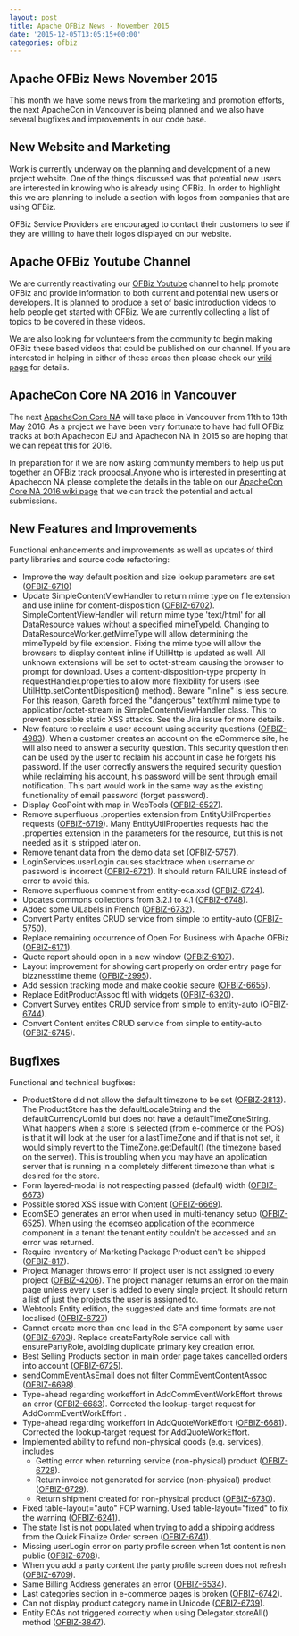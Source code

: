 ```yaml
---
layout: post
title: Apache OFBiz News - November 2015
date: '2015-12-05T13:05:15+00:00'
categories: ofbiz
---
```

<h2>Apache OFBiz News November 2015</h2>
This month we have some news from the marketing and promotion efforts, the next ApacheCon in Vancouver is being planned and we also have several bugfixes and improvements in our code base.

<!--more-->
<h2>New Website and Marketing</h2>
Work is currently underway on the planning and development of a new project website. One of the things discussed was that potential new users are interested in knowing who is already using OFBiz. In order to highlight this we are planning to include a section with logos from companies that are using OFBiz.<p></p> 
OFBiz Service Providers are encouraged to contact their customers to see if they are willing to have their logos displayed on our website.
<h2>Apache OFBiz Youtube Channel</h2>
We are currently reactivating our  <a href="https://www.youtube.com/user/ofbiz">OFBiz Youtube</a> channel to help promote OFBiz and provide information to both current and potential new users or developers. It is planned to produce a set of basic introduction videos to help people get started with OFBiz.  We are currently collecting a list of topics to be covered in these videos.<p></p>
We are also looking for volunteers from the community to begin making OFBiz these based videos that could be published on our channel. If you are interested in helping in either of these areas then please check our  <a href="https://cwiki.apache.org/confluence/display/OFBIZ/OFBiz+Youtube+Channel">wiki page</a> for details.
<h2>ApacheCon Core NA 2016 in Vancouver</h2>
The next  <a href="http://events.linuxfoundation.org/events/apachecon-north-america">ApacheCon Core NA</a> will take place in Vancouver from 11th to 13th May 2016. As a project we have been very fortunate to have had full OFBiz tracks at both Apachecon EU and Apachecon NA in 2015 so are hoping that we can repeat this for 2016.<p></p>
In preparation for it we are now asking community members to help us put together an OFBiz track proposal.Anyone who is interested in presenting at Apachecon NA please complete the details in the table on our  <a href="https://cwiki.apache.org/confluence/display/OFBIZ/Apachecon+NA+2016">ApacheCon Core NA 2016 wiki page</a> that we can track the potential and actual submissions. 
<h2>New Features and Improvements</h2>
Functional enhancements and improvements as well as updates of third party libraries and source code refactoring:
<ul>
	<li>Improve the way default position and size lookup parameters are set (<a href="https://issues.apache.org/jira/browse/OFBIZ-6710">OFBIZ-6710</a>)</li>
	<li>Update SimpleContentViewHandler to return mime type on file extension and use inline for content-disposition (<a href="https://issues.apache.org/jira/browse/OFBIZ-6702">OFBIZ-6702</a>). SimpleContentViewHandler will return mime type 'text/html' for all DataResource values without a specified mimeTypeId. Changing to DataResourceWorker.getMimeType will allow determining the mimeTypeId by file extension. Fixing the mime type will allow the browsers to display content inline if UtilHttp is updated as well. All unknown extensions will be set to octet-stream causing the browser to prompt for download. Uses a content-disposition-type property in requestHandler.properties to allow more flexibility for users (see UtilHttp.setContentDisposition() method). Beware "inline" is less secure. For this reason, Gareth forced the "dangerous" text/html mime type to application/octet-stream in SimpleContentViewHandler class. This to prevent possible static XSS attacks. See the Jira issue for more details.</li>
	<li>New feature to reclaim a user account using security questions (<a href="https://issues.apache.org/jira/browse/OFBIZ-4983">OFBIZ-4983</a>). When a customer creates an account on the eCommerce site, he will also need to answer a security question. This security question then can be used by the user to reclaim his account in case he forgets his password. If the user correctly answers the required security question while reclaiming his account, his password will be sent through email notification. This part would work in the same way as the existing functionality of email password (forget password).</li>
	<li>Display GeoPoint with map in WebTools (<a href="https://issues.apache.org/jira/browse/OFBIZ-6527">OFBIZ-6527</a>).</li>
	<li>Remove superfluous .properties extension from EntityUtilProperties requests (<a href="https://issues.apache.org/jira/browse/OFBIZ-6719">OFBIZ-6719</a>). Many EntityUtilProperties requests had the .properties extension in the parameters for the resource, but this is not needed as it is stripped later on.</li>
	<li>Remove tenant data from the demo data set (<a href="https://issues.apache.org/jira/browse/OFBIZ-5757">OFBIZ-5757</a>).</li>
	<li>LoginServices.userLogin causes stacktrace when username or password is incorrect (<a href="https://issues.apache.org/jira/browse/OFBIZ-6721">OFBIZ-6721</a>). It should return FAILURE instead of error to avoid this.</li>
	<li>Remove superfluous comment from entity-eca.xsd (<a href="https://issues.apache.org/jira/browse/OFBIZ-6724">OFBIZ-6724</a>).</li>
	<li>Updates commons collections from 3.2.1 to 4.1 (<a href="https://issues.apache.org/jira/browse/OFBIZ-6748">OFBIZ-6748</a>).</li>
	<li>Added some UiLabels in French (<a href="https://issues.apache.org/jira/browse/OFBIZ-6732">OFBIZ-6732</a>).</li>
	<li>Convert Party entites CRUD service from simple to entity-auto (<a href="https://issues.apache.org/jira/browse/OFBIZ-5750">OFBIZ-5750</a>).</li>
	<li>Replace remaining occurrence of Open For Business with Apache OFBiz (<a href="https://issues.apache.org/jira/browse/OFBIZ-6171">OFBIZ-6171</a>).</li>
	<li>Quote report should open in a new window (<a href="https://issues.apache.org/jira/browse/OFBIZ-6107">OFBIZ-6107</a>).</li>
	<li>Layout improvement for showing cart properly on order entry page for bizznesstime theme (<a href="https://issues.apache.org/jira/browse/OFBIZ-2995">OFBIZ-2995</a>).</li>
	<li>Add session tracking mode and make cookie secure (<a href="https://issues.apache.org/jira/browse/OFBIZ-6655">OFBIZ-6655</a>).</li>
	<li>Replace EditProductAssoc ftl with widgets (<a href="https://issues.apache.org/jira/browse/OFBIZ-6320">OFBIZ-6320</a>).</li>
	<li>Convert Survey entites CRUD service from simple to entity-auto (<a href="https://issues.apache.org/jira/browse/OFBIZ-6744">OFBIZ-6744</a>).</li>
	<li>Convert Content entites CRUD service from simple to entity-auto (<a href="https://issues.apache.org/jira/browse/OFBIZ-6745">OFBIZ-6745</a>).</li>
</ul>
<h2>Bugfixes</h2>
Functional and technical bugfixes:
<ul>
	<li>ProductStore did not allow the default timezone to be set (<a href="https://issues.apache.org/jira/browse/OFBIZ-2813">OFBIZ-2813</a>). The ProductStore has the defaultLocaleString and the defaultCurrencyUomId but does not have a defaultTimeZoneString. What happens when a store is selected (from e-commerce or the POS) is that it will look at the user for a lastTimeZone and if that is not set, it would simply revert to the TimeZone.getDefault() (the timezone based on the server). This is troubling when you may have an application server that is running in a completely different timezone than what is desired for the store.</li>
	<li>Form layered-modal is not respecting passed (default) width (<a href="https://issues.apache.org/jira/browse/OFBIZ-6673">OFBIZ-6673</a>)</li>
	<li>Possible stored XSS issue with Content (<a href="https://issues.apache.org/jira/browse/OFBIZ-6669">OFBIZ-6669</a>).</li>
	<li>EcomSEO generates an error when used in multi-tenancy setup (<a href="https://issues.apache.org/jira/browse/OFBIZ-6525">OFBIZ-6525</a>). When using the ecomseo application of the ecommerce component in a tenant the tenant entity couldn't be accessed and an error was returned.</li>
	<li>Require Inventory of Marketing Package Product can't be shipped (<a href="https://issues.apache.org/jira/browse/OFBIZ-817">OFBIZ-817</a>).</li>
	<li>Project Manager throws error if project user is not assigned to every project (<a href="https://issues.apache.org/jira/browse/OFBIZ-4206">OFBIZ-4206</a>). The project manager returns an error on the main page unless every user is added to every single project. It should return a list of just the projects the user is assigned to.</li>
	<li>Webtools Entity edition, the suggested date and time formats are not localised (<a href="https://issues.apache.org/jira/browse/OFBIZ-6727">OFBIZ-6727</a>)</li>
	<li>Cannot create more than one lead in the SFA component by same user (<a href="https://issues.apache.org/jira/browse/OFBIZ-6703">OFBIZ-6703</a>). Replace createPartyRole service call with ensurePartyRole, avoiding duplicate primary key creation error.</li>
	<li>Best Selling Products section in main order page takes cancelled orders into account (<a href="https://issues.apache.org/jira/browse/OFBIZ-6725">OFBIZ-6725</a>).</li>
	<li>sendCommEventAsEmail does not filter CommEventContentAssoc (<a href="https://issues.apache.org/jira/browse/OFBIZ-6698">OFBIZ-6698</a>).</li>
	<li>Type-ahead regarding workeffort in AddCommEventWorkEffort throws an error (<a href="https://issues.apache.org/jira/browse/OFBIZ-6683">OFBIZ-6683</a>). Corrected the lookup-target request for AddCommEventWorkEffort .</li>
	<li>Type-ahead regarding workeffort in AddQuoteWorkEffort (<a href="https://issues.apache.org/jira/browse/OFBIZ-6681">OFBIZ-6681</a>). Corrected the lookup-target request for AddQuoteWorkEffort.</li>
	<li>Implemented ability to refund non-physical goods (e.g. services), includes
<ul>
	<li>Getting error when returning service (non-physical) product (<a href="https://issues.apache.org/jira/browse/OFBIZ-6728">OFBIZ-6728</a>).</li>
	<li>Return invoice not generated for service (non-physical) product (<a href="https://issues.apache.org/jira/browse/OFBIZ-6729">OFBIZ-6729</a>).</li>
	<li>Return shipment created for non-physical product (<a href="https://issues.apache.org/jira/browse/OFBIZ-6730">OFBIZ-6730</a>).</li>
</ul>
</li>
	<li>Fixed table-layout="auto" FOP warning. Used table-layout="fixed" to fix the warning (<a href="https://issues.apache.org/jira/browse/OFBIZ-6241">OFBIZ-6241</a>).</li>
	<li>The state list is not populated when trying to add a shipping address from the Quick Finalize Order screen (<a href="https://issues.apache.org/jira/browse/OFBIZ-6741">OFBIZ-6741</a>).</li>
	<li>Missing userLogin error on party profile screen when 1st content is non public (<a href="https://issues.apache.org/jira/browse/OFBIZ-6708">OFBIZ-6708</a>).</li>
	<li>When you add a party content the party profile screen does not refresh (<a href="https://issues.apache.org/jira/browse/OFBIZ-6709">OFBIZ-6709</a>).</li>
	<li>Same Billing Address generates an error (<a href="https://issues.apache.org/jira/browse/OFBIZ-6534">OFBIZ-6534</a>).</li>
	<li>Last categories section in e-commerce pages is broken (<a href="https://issues.apache.org/jira/browse/OFBIZ-6742">OFBIZ-6742</a>).</li>
	<li>Can not display product category name in Unicode (<a href="https://issues.apache.org/jira/browse/OFBIZ-6739">OFBIZ-6739</a>).</li>
	<li>Entity ECAs not triggered correctly when using Delegator.storeAll() method (<a href="https://issues.apache.org/jira/browse/OFBIZ-3847">OFBIZ-3847</a>).</li>
</ul>

